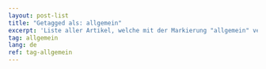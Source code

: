 ```yaml
---
layout: post-list
title: "Getagged als: allgemein"
excerpt: 'Liste aller Artikel, welche mit der Markierung "allgemein" versehen wurden.'  
tag: allgemein
lang: de
ref: tag-allgemein
---
```

